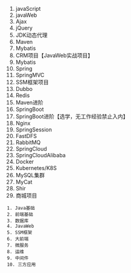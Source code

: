 1. javaScript
2. javaWeb
3. Ajax
4. jQuery
5. JDK动态代理
6. Maven
7. Mybatis
8. CRM项目【JavaWeb实战项目】
9. Mybatis
10. Spring
11. SpringMVC
12. SSM框架项目
13. Dubbo
14. Redis
15. Maven进阶
16. SpringBoot
17. SpringBoot进阶【选学，无工作经验禁止入内】
18. Nginx
19. SpringSession
20. FastDFS
21. RabbitMQ
22. SpringCloud
23. SpringCloudAlibaba
24. Docker
25. Kubernetes/K8S
26. MySQL集群
27. MyCat
28. Shir
29. 商城项目


```
1. Java基础
2. 前端基础
3. 数据库
4. JavaWeb
5. SSM框架
6. 大前端
7. 微服务
8. 运维
9. 中间件
10. 三方应用
```